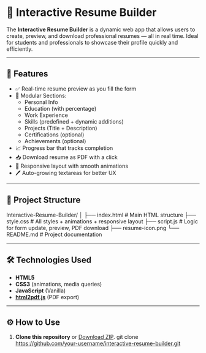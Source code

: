 # 📄 Interactive Resume Builder

The **Interactive Resume Builder** is a dynamic web app that allows users to create, preview, and download professional resumes — all in real time. Ideal for students and professionals to showcase their profile quickly and efficiently.

---

## 🚀 Features

- ✅ Real-time resume preview as you fill the form
- 🧩 Modular Sections:
  - Personal Info
  - Education (with percentage)
  - Work Experience
  - Skills (predefined + dynamic additions)
  - Projects (Title + Description)
  - Certifications (optional)
  - Achievements (optional)
- 📈 Progress bar that tracks completion
- 📥 Download resume as PDF with a click
- 📱 Responsive layout with smooth animations
- 🖊️ Auto-growing textareas for better UX

---

## 📁 Project Structure

Interactive-Resume-Builder/
│
├── index.html # Main HTML structure
├── style.css # All styles + animations + responsive layout
├── script.js # Logic for form update, preview, PDF download
├── resume-icon.png 
└── README.md # Project documentation


---

## 🛠 Technologies Used

- **HTML5**
- **CSS3** (animations, media queries)
- **JavaScript** (Vanilla)
- **[html2pdf.js](https://github.com/eKoopmans/html2pdf)** (PDF export)

---

## ⚙️ How to Use

1. **Clone this repository** or [Download ZIP](#).
   git clone https://github.com/your-username/interactive-resume-builder.git
